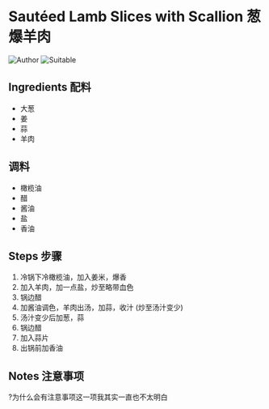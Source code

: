 # Sautéed Lamb Slices with Scallion 葱爆羊肉

![Author](https://img.shields.io/badge/Author-Aiden-orange)
![Suitable](https://img.shields.io/badge/Suitable%20For-2%20People-brightgreen)

## Ingredients 配料

- 大葱
- 姜
- 蒜
- 羊肉

## 调料
- 橄榄油
- 醋
- 酱油
- 盐
- 香油

## Steps 步骤

1. 冷锅下冷橄榄油，加入姜米，爆香
2. 加入羊肉，加一点盐，炒至略带血色
3. 锅边醋
4. 加酱油调色，羊肉出汤，加蒜，收汁 (炒至汤汁变少)
5. 汤汁变少后加葱，蒜
6. 锅边醋
7. 加入蒜片
8. 出锅前加香油

## Notes 注意事项

?为什么会有注意事项这一项我其实一直也不太明白

